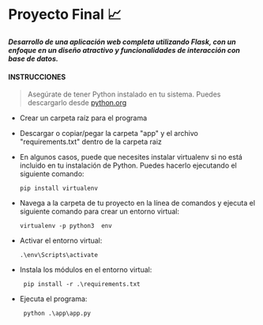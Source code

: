 # Proyecto Final :chart_with_upwards_trend:
***Desarrollo de una aplicación web completa utilizando Flask, con un enfoque en un diseño atractivo y funcionalidades de interacción con base de datos.***
 

#### INSTRUCCIONES 
> Asegúrate de tener Python instalado en tu sistema. Puedes descargarlo desde [python.org](https://www.python.org "python.org") 

- Crear un carpeta raíz para el programa
- Descargar o copiar/pegar la carpeta "app" y el archivo "requirements.txt" dentro de la carpeta raiz
- En algunos casos, puede que necesites instalar virtualenv si no está incluido en tu instalación de Python. Puedes hacerlo ejecutando el siguiente comando:

	`pip install virtualenv` 
	
- Navega a la carpeta de tu proyecto en la línea de comandos y ejecuta el siguiente comando para crear un entorno virtual:

	`virtualenv -p python3  env` 

- Activar el entorno virtual:

	`.\env\Scripts\activate` 

- Instala los módulos en el entorno virtual:

	` pip install -r .\requirements.txt` 

- Ejecuta el programa: 

	` python .\app\app.py` 
